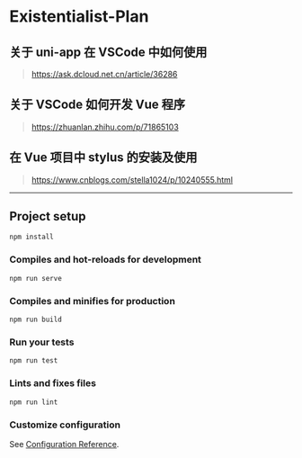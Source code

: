 # Existentialist-Plan

## 关于 uni-app 在 VSCode 中如何使用
> https://ask.dcloud.net.cn/article/36286

## 关于 VSCode 如何开发 Vue 程序
> https://zhuanlan.zhihu.com/p/71865103

## 在 Vue 项目中 stylus 的安装及使用
> https://www.cnblogs.com/stella1024/p/10240555.html

---

## Project setup
```
npm install
```

### Compiles and hot-reloads for development
```
npm run serve
```

### Compiles and minifies for production
```
npm run build
```

### Run your tests
```
npm run test
```

### Lints and fixes files
```
npm run lint
```

### Customize configuration
See [Configuration Reference](https://cli.vuejs.org/config/).
